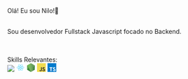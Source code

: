 Olá! Eu sou Nilo!👋<br><br>
<p class="anim">Sou desenvolvedor Fullstack Javascript focado no Backend.</p><br><br>
Skills Relevantes:<br>
<img src="https://symbols-electrical.getvecta.com/stencil_73/35_adonisjs-icon.f7379b6649.svg" width="20"/>
<img src="https://raw.githubusercontent.com/github/explore/80688e429a7d4ef2fca1e82350fe8e3517d3494d/topics/react/react.png" width="20"/>
<img src="https://raw.githubusercontent.com/github/explore/80688e429a7d4ef2fca1e82350fe8e3517d3494d/topics/nodejs/nodejs.png" width="20"/>
<img src="https://raw.githubusercontent.com/github/explore/80688e429a7d4ef2fca1e82350fe8e3517d3494d/topics/javascript/javascript.png" width="20"/>
<img src="https://raw.githubusercontent.com/github/explore/80688e429a7d4ef2fca1e82350fe8e3517d3494d/topics/typescript/typescript.png" width="20"/>
<br>

